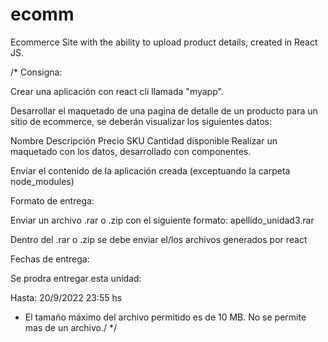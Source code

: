 # ecomm
Ecommerce Site with the ability to upload product details, created in React JS. 


/*
Consigna:

Crear una aplicación con react cli llamada "myapp". 


Desarrollar el maquetado de una pagina de detalle de un producto para un sitio de ecommerce, se deberán visualizar los siguientes datos:

Nombre
Descripción
Precio
SKU
Cantidad disponible
Realizar un maquetado con los datos, desarrollado con componentes.

Enviar el contenido de la aplicación creada (exceptuando la carpeta node_modules)



Formato de entrega:

Enviar un archivo .rar o .zip con el siguiente formato: apellido_unidad3.rar

Dentro del .rar o .zip se debe enviar el/los archivos generados por react

Fechas de entrega:

Se prodra entregar esta unidad:

Hasta: 20/9/2022 23:55 hs
* El tamaño máximo del archivo permitido es de 10 MB. No se permite mas de un archivo./
*/
